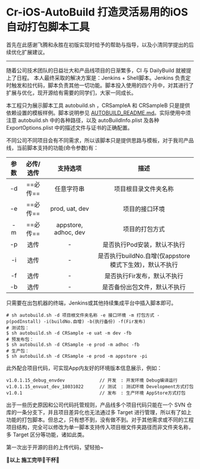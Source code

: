 # Cr-iOS-AutoBuild 打造灵活易用的iOS自动打包脚本工具
首先在此感谢飞腾和永胜在初版实现时给予的帮助与指导，以及小清同学提出的后续优化扩展建议。
- - -
随着公司技术团队的日益壮大和产品线项目的日渐繁多，CI 与 DailyBuild 就被提上了日程。
本人最终采取的解决方案是：Jenkins + Shell脚本。Jenkins 负责定时触发和拉代码，脚本负责其他一切功能。脚本投入使用的四个月中，对其进行了扩展与优化，现开源给有需要的同学们，大家一同成长。

本工程只为展示脚本工具 autobuild.sh ，CRSampleA 和 CRSampleB 只是提供依赖设置的模板样例。脚本说明参见 [AUTOBUILD_README.md](https://github.com/ZhangCrow/Cr-iOS-AutoBuild/blob/master/AUTOBUILD_README.md)。实际使用中须注意 autobuild.sh 中的各种路径，以及 autoBuildInfo.plist 及各种ExportOptions.plist 中的描述文件与证书的正确配置。

不同公司不同项目会有不同需求，所以该脚本只是提供思路与模板，对于我司产品线，当前脚本支持的功能(命令参数)有：

| 参数 | 必传/选传 | 支持选项 | 描述 | 
| :---: | :-----: | :---------: | :---------: | 
| -d | ==必传== | 任意字符串 | 项目根目录文件夹名称 | 
| -e | ==必传== | prod, uat, dev | 项目的接口环境 | 
| -m | ==必传== | appstore, adhoc, dev | 项目的打包方式 | 
| -p | 选传 | - | 是否执行Pod安装，默认不执行 | 
| -i | 选传 | - | 是否执行buildNo.自增(仅appstore模式下生效)，默认不执行 | 
| -f | 选传 | - | 是否执行Fir发布，默认不执行 | 
| -b | 选传 | - | 是否备份出包文件，默认不执行 | 

只需要在出包机器的终端，Jenkins或其他持续集成平台中插入脚本即可。
```
# sh autobuild.sh -d 项目根文件夹名称 -e 接口环境 -m 打包方式 -p(podInstall) -i(buildNo.自增) -b(执行备份) -f(Fir发布)
# 测试包：
$ sh autobuild.sh -d CRSample -e uat -m dev -fb
# 预发布包：
$ sh autobuild.sh -d CRSample -e prod -m adhoc -fb
# 生产包：
$ sh autobuild.sh -d CRSample -e prod -m appstore -pi
```
此外配合项目代码，可实现App内友好的环境版本信息展示，例如：
```
v1.0.1.15_debug_envdev             // 开发　: 开发环境 Debug编译运行
v1.0.1.15_envuat_dev_18031022      // 测试　: 测试环境 Development方式打包
v1.0.1                             // 发布　: 生产环境 AppStore方式打包
```

出于一些历史原因和公司代码托管规则，产品线多个项目代码只能在一个 SVN 仓库的一条分支下，并且项目差异化也无法通过多 Target 进行管理，所以有了如上功能的打包脚本。但总之，只有想不到，没有做不到。对于其他需求或不同的工程项目结构，完全可以修改为单一脚本支持传入项目根文件夹路径而非文件夹名称，多 Target 区分等功能，诸如此类。

第一次出于开源的目的上传代码，望轻拍~

**🎊以上 施工完毕🎉干杯🍻**


